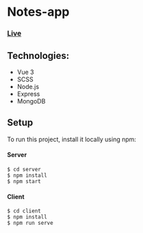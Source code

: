 # Notes-app

### [Live](https://simple-notesapp.herokuapp.com/)

## Technologies:

-   Vue 3
-   SCSS
-   Node.js
-   Express
-   MongoDB

## Setup

To run this project, install it locally using npm:

#### Server

```
$ cd server
$ npm install
$ npm start

```

#### Client

```
$ cd client
$ npm install
$ npm run serve

```
